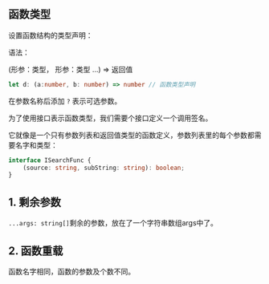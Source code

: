 ## 函数类型

设置函数结构的类型声明：

语法：

(形参：类型， 形参：类型 ...) => 返回值

```typescript
let d: (a:number, b: number) => number // 函数类型声明
```

在参数名称后添加 `?` 表示可选参数。



为了使用接口表示函数类型，我们需要个接口定义一个调用签名。

它就像是一个只有参数列表和返回值类型的函数定义，参数列表里的每个参数都需要名字和类型：

```typescript
interface ISearchFunc {
    (source: string, subString: string): boolean;
}
```

## 1. 剩余参数

`...args: string[]`剩余的参数，放在了一个字符串数组args中了。

## 2. 函数重载

函数名字相同，函数的参数及个数不同。

